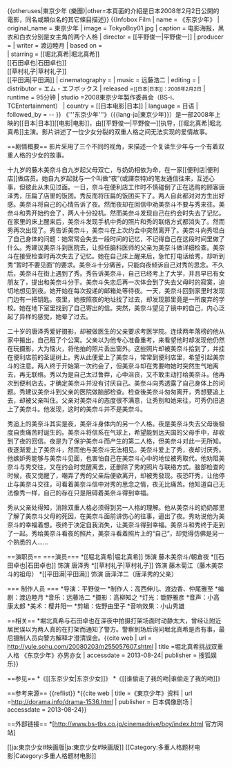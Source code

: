 {{otheruses|東京少年 (樂團)|other=本頁面的介紹是日本2008年2月2日公開的電影，同名或類似名的其它條目描述}}
{{Infobox Film
| name = 《东京少年》
| original_name  = 東京少年
| image = TokyoBoy01.jpg
| caption = 电影海报，黑衣和白衣分别是女主角的两个人格 
| director = [[平野俊一|平野俊一]]
| producer = 
| writer = 渡边睦月
| based on =  
| starring = [[堀北真希|堀北真希]]<br>[[石田卓也|石田卓也]]<br>[[草村礼子|草村礼子]]<br>[[平田满|平田满]]
| cinematography = 
| music = 远藤浩二
| editing = 
| distributor = エム・エフボックス
| released =<small>[[日本|日本]]：2008年2月2日</small>
| runtime = 95分钟
| studio =2008東京少年製作委員会（BS-i、TCEntertainment）
| country = [[日本电影|日本]]
| language = 日语
| followed_by = --
}}
《'''东京少年'''》（{{lang-ja|東京少年}}）是一部2008年上映的[[日本|日本]][[电影|电影]]，由[[平野俊一|平野俊一]]执导，[[堀北真希|堀北真希]]主演。影片讲述了一位少女分裂的双重人格之间无法实现的爱情故事。

==剧情概要==
影片采用了三个不同的视角，来描述一个复读生少年与一个有着双重人格的少女的故事。

十九岁的藤木美奈斗自九岁起父母双亡，与奶奶相依为命，在一家[[便利店|便利店]]做店员。她自九岁起就与一个叫做“夜”(或譯奈特)的笔友通信往来，互述心事，但彼此从未见过面。一日，奈斗在便利店工作时不慎碰倒了正在选购的顾客唐泽秀，压扁了店里的饭团。秀反而将压扁的饭团买下了。两人自此都对对方生出好感。美奈斗将自己的心情告诉了夜。然而夜却在回信中劝美奈斗不要与秀来往。美奈斗和秀开始约会了，两人十分投机。然而美奈斗发现自己在约会时失去了记忆。在家里的床上醒来后，美奈斗发现手机中秀的照片和秀的联络方式都消失了。然而秀再次出现了。秀告诉美奈斗，美奈斗在上次约会中突然离开了。美奈斗向秀坦白了自己身体的问题：她常常会失去一段时间的记忆，不记得自己在这段时间里做了什么。秀建议美奈斗到医院去，让担任脑科医师的父亲为美奈斗做详细检查。美奈斗在接受检查时再次失去了记忆。她在自己床上醒来后，急忙打电话给秀，却听到秀“暂时不要见面”的要求。美奈斗十分痛苦，只能向夜倾诉自己对秀的思念。不久后，美奈斗在街上遇到了秀。秀告诉美奈斗，自己已经考上了大学，并且早已有女朋友了，提出和美奈斗分手。美奈斗失恋后再一次体会到了失去父母时的寂寞，迫切地想见到夜。她开始在每次投递的邮箱处等待夜。一天，美奈斗回到家里时发现门边有一把钥匙。夜里，她按照夜的地址找了过去，却发现那里竟是一所废弃的学校。她在地下室里找到了自己寄出的信。突然，美奈斗望见了镜中的自己，内心泛起了异样的感觉，她晕了过去。

二十岁的唐泽秀爱好摄影，却被做医生的父亲要求考医学院。连续两年落榜的他从家中搬出，自己租了个公寓。父亲以为他专心准备重考，来看望他时却发现他仍然在玩摄影，大为恼火，将他拍的照片丢出窗外。这些照片却被美奈斗拾到了，并挂在便利店前的圣诞树上。秀从此便爱上了美奈斗，常常到便利店里，希望引起美奈斗的注意。两人终于开始第一次约会了，但美奈斗却在秀要吻她时突然生气地离去，再无联络。秀以为是自己太过鲁莽，心中沮丧，又不敢主动打给美奈斗。他再次到便利店去，才确定美奈斗并没有讨厌自己。美奈斗向秀透露了自己身体上的问题。秀建议美奈斗到父亲的医院做脑部检查。检查後美奈斗匆匆离开，秀想要追上去，却被父亲叫住。父亲对美奈斗的态度很不满意，让秀别和她来往，可秀仍旧追上了美奈斗。他发现，这时的美奈斗并不是美奈斗。

秀追上的美奈斗其实是夜，美奈斗身体内的另一个人格。夜是美奈斗失去父母後极度自责痛苦时诞生的。美奈斗将信系在气球上，希望能到达天国的父母手中，却收到了夜的回信。夜是为了保护美奈斗而产生的第二人格，但美奈斗对此一无所知。夜逐渐爱上了美奈斗，然而他与美奈斗无法相见。美奈斗爱上了秀，夜却讨厌秀。他嫉妒秀能够与美奈斗见面，也害怕自己在美奈斗心中的地位被秀取代。他劝阻美奈斗与秀交往，又在约会时觉醒离去，还删除了秀的照片与联络方式。脑部检查的时候，夜又觉醒了，嘲弄了秀的父亲后便欲离开，却被秀發现。夜恐吓秀，让他停止与美奈斗交往，可看着美奈斗信中对秀的思念之情，夜无比痛苦。他知道自己无法像秀一样，自己的存在只是阻碍着美奈斗得到幸福。

秀从父亲处得知，消除双重人格必须得到另一人格的理解。他从美奈斗的奶奶那里了解了美奈斗父母的死因，在美奈斗面前讲伤心的往事，逼出了夜。秀劝说他为美奈斗的幸福着想。夜终于决定自我消失，让美奈斗得到幸福。美奈斗和秀终于走到了一起。秀给美奈斗看夜的照片，美奈斗看着照片上的“自己”，却觉得仿佛是另一个熟悉的人……

==演职员==
===演员===
*[[堀北真希|堀北真希]] 饰演 藤木美奈斗/朝倉夜
*[[石田卓也|石田卓也]] 饰演 唐泽秀
*[[草村礼子|草村礼子]] 饰演 藤木菊江（藤木美奈斗的祖母）
*[[平田满|平田满]] 饰演 唐泽洋二（唐泽秀的父亲）

=== 制作人员 ===
*导演：平野俊一
*制作人：高西伸儿、渡边香、仲尾雅至
*编剧：渡边睦月
*音乐：远藤浩二
*摄影：高柳知之
*灯光：锄野雅彦
*音声：小高康太郎
*美术：樱井阳一
*剪辑：佐野由里子
*音响效果：小山秀雄

==相关==
*堀北真希与石田卓也在深夜中拍摄打架场面时动静太大，曾经让附近居民误以为两人真的在打架而通知了警方。警察到场后询问堀北真希是否有事，最后摄制人员向警方解释才澄清误会。<ref>{{cite web | url = http://yule.sohu.com/20080203/n255057607.shtml | title =堀北真希挑战双重人格 《东京少年》亦男亦女 | accessdate = 2013-08-24| publisher = 搜狐娱乐}}</ref>

==参见==
*《[[东京少女|东京少女]]》
*《[[谁偷走了我的吻|谁偷走了我的吻]]》

==参考来源==
{{reflist}}
*{{cite web | title =《東京少年》资料 | url =http://dorama.info/drama-1536.html | publisher = 日本偶像剧场 | accessdate = 2013-08-24}}

==外部链接==
*[http://www.bs-tbs.co.jp/cinemadrive/boy/index.html 官方网站]

[[ja:東京少女#映画版|ja:東京少女#映画版]]
[[Category:多重人格题材电影|Category:多重人格题材电影]]